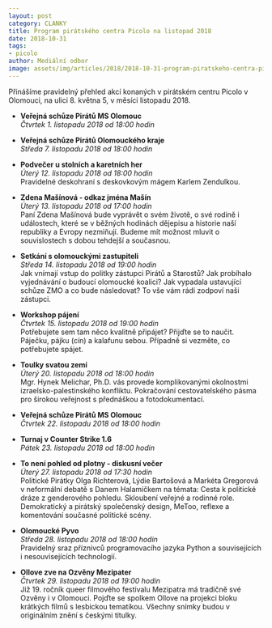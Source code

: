 ```yaml
---
layout: post
category: CLANKY
title: Program pirátského centra Picolo na listopad 2018
date: 2018-10-31
tags: 
- picolo
author: Mediální odbor
image: assets/img/articles/2018/2018-10-31-program-piratskeho-centra-picolo-na-listopad-2018.jpg  #751x422 pixelu
---
```

Přinášíme pravidelný přehled akcí konaných v pirátském centru Picolo v Olomouci, na ulici 8. května 5, v měsíci listopadu 2018.

* **Veřejná schůze Pirátů MS Olomouc**  
*Čtvrtek 1. listopadu 2018 od 18:00 hodin*  

* **Veřejná schůze Pirátů Olomouckého kraje**  
*Středa 7. listopadu 2018 od 18:00 hodin*  

* **Podvečer u stolních a karetních her**  
*Úterý 12. listopadu 2018 od 18:00 hodin*  
Pravidelné deskohraní s deskovkovým mágem Karlem Zendulkou.

* **Zdena Mašínová - odkaz jména Mašín**  
*Úterý 13. listopadu 2018 od 17:00 hodin*  
Paní Zdena Mašínová bude vyprávět o svém životě, o své rodině i událostech, které se v běžných hodinách dějepisu a historie naší republiky a Evropy nezmiňují. Budeme mít možnost mluvit o souvislostech s dobou tehdejší a současnou.

* **Setkání s olomouckými zastupiteli**  
*Středa 14. listopadu 2018 od 19:00 hodin*  
Jak vnímají vstup do politky zástupci Pirátů a Starostů? Jak probíhalo vyjednávání o budoucí olomoucké koalici? Jak vypadala ustavující schůze ZMO a co bude následovat? To vše vám rádi zodpoví naši zástupci.

* **Workshop pájení**  
*Čtvrtek 15. listopadu 2018 od 19:00 hodin*  
Potřebujete sem tam něco kvalitně připájet? Přijďte se to naučit. Páječku, pájku (cín) a kalafunu sebou. Případně si vezměte, co potřebujete spájet.

* **Toulky svatou zemí**  
*Úterý 20. listopadu 2018 od 18:00 hodin*  
Mgr. Hynek Melichar, Ph.D. vás provede komplikovanými okolnostmi izraelsko-palestinského konfliktu. Pokračování cestovatelského pásma pro širokou veřejnost s přednáškou a fotodokumentací.

* **Veřejná schůze Pirátů MS Olomouc**  
*Čtvrtek 22. listopadu 2018 od 18:00 hodin*  

* **Turnaj v Counter Strike 1.6**  
*Pátek 23. listopadu 2018 od 18:00 hodin*  

* **To není pohled od plotny - diskusní večer**  
*Úterý 27. listopadu 2018 od 17:30 hodin*  
Politické Pirátky Olga Richterová, Lýdie Bartošová a Markéta Gregorová v neformální debatě s Danem Halamíčkem na témata: Cesta k politické dráze z genderového pohledu. Skloubení veřejné a rodinné role. Demokratický a pirátský společenský design, MeToo, reflexe a komentování současné politické scény.

* **Olomoucké Pyvo**  
*Středa 28. listopadu 2018 od 18:00 hodin*  
Pravidelný sraz příznivců programovacího jazyka Python a souvisejících i nesouvisejících technologií.

* **Ollove zve na Ozvěny Mezipater**  
*Čtvrtek 29. listopadu 2018 od 19:00 hodin*  
Již 19. ročník queer filmového festivalu Mezipatra má tradičně své Ozvěny i v Olomouci. Pojďte se spolkem Ollove na projekci bloku krátkých filmů s lesbickou tematikou. Všechny snímky budou v originálním znění s českými titulky.
